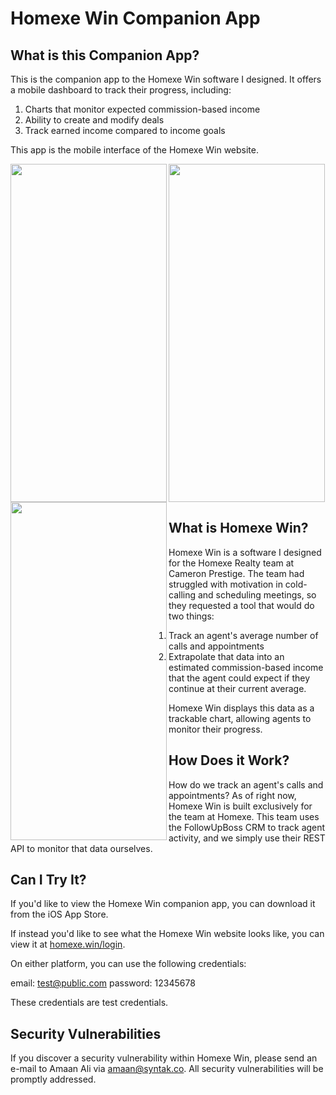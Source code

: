 <!-- <p align="center"><a href="https://laravel.com" target="_blank"><img src="https://raw.githubusercontent.com/laravel/art/master/logo-lockup/5%20SVG/2%20CMYK/1%20Full%20Color/laravel-logolockup-cmyk-red.svg" width="400"></a></p>

<p align="center">
<a href="https://travis-ci.org/laravel/framework"><img src="https://travis-ci.org/laravel/framework.svg" alt="Build Status"></a>
<a href="https://packagist.org/packages/laravel/framework"><img src="https://img.shields.io/packagist/dt/laravel/framework" alt="Total Downloads"></a>
<a href="https://packagist.org/packages/laravel/framework"><img src="https://img.shields.io/packagist/v/laravel/framework" alt="Latest Stable Version"></a>
<a href="https://packagist.org/packages/laravel/framework"><img src="https://img.shields.io/packagist/l/laravel/framework" alt="License"></a>
</p> -->

<h1>Homexe Win Companion App</h1>

## What is this Companion App?

This is the companion app to the Homexe Win software I designed. It offers a mobile dashboard to track their progress, including:

1. Charts that monitor expected commission-based income
2. Ability to create and modify deals
3. Track earned income compared to income goals

This app is the mobile interface of the Homexe Win website.

<img src="https://i.imgur.com/EbrWybu.png" align="left" height="541" width="250" >
<img src="https://i.imgur.com/0NNRntJ.png" align="left" height="541" width="250" >
<img src="https://i.imgur.com/1WHJSCC.png" height="541" width="250" >

## What is Homexe Win?

Homexe Win is a software I designed for the Homexe Realty team at Cameron Prestige. The team had struggled with motivation in cold-calling and scheduling meetings, so they requested a tool that would do two things:

1. Track an agent's average number of calls and appointments
2. Extrapolate that data into an estimated commission-based income that the agent could expect if they continue at their current average.

Homexe Win displays this data as a trackable chart, allowing agents to monitor their progress.

## How Does it Work?

How do we track an agent's calls and appointments? As of right now, Homexe Win is built exclusively for the team at Homexe. This team uses the FollowUpBoss CRM to track agent activity, and we simply use their REST API to monitor that data ourselves.

## Can I Try It?

If you'd like to view the Homexe Win companion app, you can download it from the iOS App Store.

If instead you'd like to see what the Homexe Win website looks like, you can view it at <a href="https://homexe.win/login">homexe.win/login<a>.

On either platform, you can use the following credentials:
    
email: test@public.com
password: 12345678
    
These credentials are test credentials.

## Security Vulnerabilities

If you discover a security vulnerability within Homexe Win, please send an e-mail to Amaan Ali via [amaan@syntak.co](mailto:amaan@syntak.co). All security vulnerabilities will be promptly addressed.
